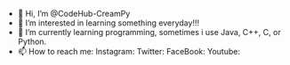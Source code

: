 - 👋 Hi, I’m @CodeHub-CreamPy
- 👀 I’m interested in learning something everyday!!!
- 🌱 I’m currently learning programming, sometimes i use Java, C++, C, or Python.
- 📫 How to reach me:
  Instagram: 
  Twitter:
  FaceBook: 
  Youtube: 

<!---
CodeHub-CreamPy/CodeHub-CreamPy is a ✨ special ✨ repository because its `README.md` (this file) appears on your GitHub profile.
You can click the Preview link to take a look at your changes.
--->
